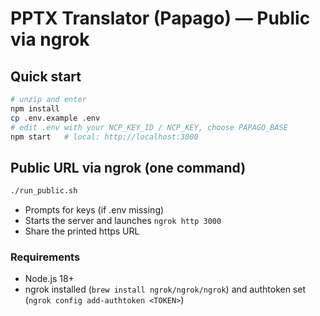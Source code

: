 # PPTX Translator (Papago) — Public via ngrok

## Quick start
```bash
# unzip and enter
npm install
cp .env.example .env
# edit .env with your NCP_KEY_ID / NCP_KEY, choose PAPAGO_BASE
npm start   # local: http://localhost:3000
```

## Public URL via ngrok (one command)
```bash
./run_public.sh
```
- Prompts for keys (if .env missing)
- Starts the server and launches `ngrok http 3000`
- Share the printed https URL

### Requirements
- Node.js 18+
- ngrok installed (`brew install ngrok/ngrok/ngrok`) and authtoken set (`ngrok config add-authtoken <TOKEN>`)
